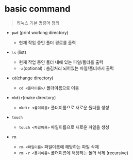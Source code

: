 # basic command
> 리눅스 기본 명령어 정리

- `pwd` (print working directory)
    - 현재 작업 중인 폴더 경로를 출력

- `ls` (list)
    - 현재 작업 중인 폴더 내에 있는 파일/폴더를 출력
    - `-a`(optional) : 숨김처리 되어있는 파일/폴더까지 출력

- `cd`(change directory)
    - `cd <폴더이름>/` 폴더이름으로 이동

- `mkdir`(make directory)
    - `mkdir <폴더이름>` 폴더이름으로 새로운 폴더를 생성

- `touch`
    - `touch <파일이름>` 파일이름으로 새로운 파일을 생성

- `rm`
    - `rm <파일이름>` 파일이름에 해당하는 파일 삭제
    - `rm -r <폴더이름>` 폴더이름에 해당하는 폴더 삭제 (recursive)